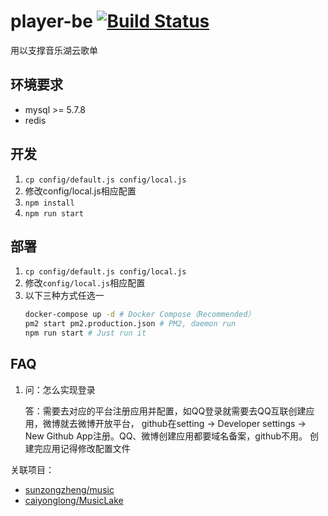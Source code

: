 # player-be [![Build Status](https://travis-ci.org/sunzongzheng/player-be.svg?branch=master)](https://travis-ci.org/sunzongzheng/player-be)
用以支撑音乐湖云歌单

## 环境要求
- mysql >= 5.7.8
- redis

## 开发
1. `cp config/default.js config/local.js`
2. 修改config/local.js相应配置
2. `npm install`
3. `npm run start`

## 部署
1. `cp config/default.js config/local.js`
2. 修改`config/local.js`相应配置
3. 以下三种方式任选一
    ````bash
    docker-compose up -d # Docker Compose（Recommended）
    pm2 start pm2.production.json # PM2, daemon run
    npm run start # Just run it
    ````

## FAQ
1. 问：怎么实现登录

   答：需要去对应的平台注册应用并配置，如QQ登录就需要去QQ互联创建应用，微博就去微博开放平台，
   github在setting -> Developer settings -> New Github App注册。QQ、微博创建应用都要域名备案，github不用。
   创建完应用记得修改配置文件

关联项目：
- [sunzongzheng/music](https://github.com/sunzongzheng/music)
- [caiyonglong/MusicLake](https://github.com/caiyonglong/MusicLake)